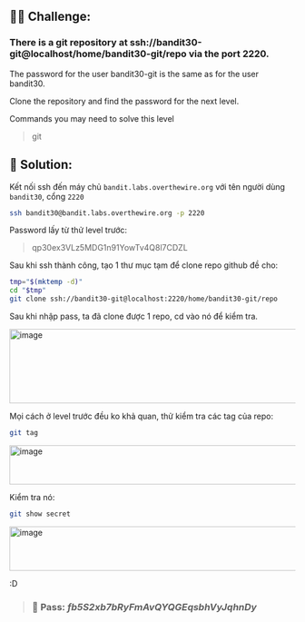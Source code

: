 ## 🕵️‍♂️ Challenge:  
### There is a git repository at ssh://bandit30-git@localhost/home/bandit30-git/repo via the port 2220.  
The password for the user bandit30-git is the same as for the user bandit30.  

Clone the repository and find the password for the next level.  

Commands you may need to solve this level  
> git

## 📝 Solution:

Kết nối ssh đến máy chủ `bandit.labs.overthewire.org` với tên người dùng `bandit30`, cổng `2220`  
```bash
ssh bandit30@bandit.labs.overthewire.org -p 2220
```
Password lấy từ thử level trước:  
> qp30ex3VLz5MDG1n91YowTv4Q8l7CDZL

Sau khi ssh thành công, tạo 1 thư mục tạm để clone repo github đề cho:  
```bash
tmp="$(mktemp -d)"
cd "$tmp"
git clone ssh://bandit30-git@localhost:2220/home/bandit30-git/repo
```
Sau khi nhập pass, ta đã clone được 1 repo, cd vào nó để kiểm tra.  

<img width="582" height="131" alt="image" src="https://github.com/user-attachments/assets/5c11fc77-90ea-48c5-8f6d-1fd99fe29615" />
 
Mọi cách ở level trước đều ko khả quan, thử kiểm tra các tag của repo:  
```bash
git tag
```
<img width="513" height="69" alt="image" src="https://github.com/user-attachments/assets/727d8dac-8e20-4639-9f0e-046080739499" />

Kiểm tra nó:  
```bash
git show secret
```
<img width="592" height="78" alt="image" src="https://github.com/user-attachments/assets/f6877dd2-a944-4871-9eb5-402a22e4137a" />

:D  

>### 🎯 Pass: ***fb5S2xb7bRyFmAvQYQGEqsbhVyJqhnDy***
